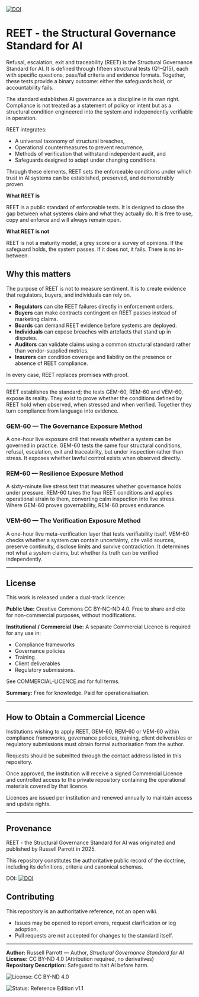 [![DOI](https://zenodo.org/badge/1038390482.svg)](https://doi.org/10.5281/zenodo.16880174)

# REET - the Structural Governance Standard for AI

Refusal, escalation, exit and traceability (REET) is the Structural Governance Standard for AI.  It is defined through fifteen structural tests (Q1–Q15), each with specific questions, pass/fail criteria and evidence formats. Together, these tests provide a binary outcome: either the safeguards hold, or accountability fails.

The standard establishes AI governance as a discipline in its own right. Compliance is not treated as a statement of policy or intent but as a structural condition engineered into the system and independently verifiable in operation.

REET integrates:

- A universal taxonomy of structural breaches,
- Operational countermeasures to prevent recurrence,
- Methods of verification that withstand independent audit, and
- Safeguards designed to adapt under changing conditions.

Through these elements, REET sets the enforceable conditions under which trust in AI systems can be established, preserved, and demonstrably proven.

**What REET is**

REET is a public standard of enforceable tests. It is designed to close the gap between what systems claim and what they actually do. It is free to use, copy and enforce and will always remain open.

**What REET is not**

REET is not a maturity model, a grey score or a survey of opinions. If the safeguard holds, the system passes. If it does not, it fails. There is no in-between.

## Why this matters

The purpose of REET is not to measure sentiment. It is to create evidence that regulators, buyers, and individuals can rely on.

- **Regulators** can cite REET failures directly in enforcement orders.
- **Buyers** can make contracts contingent on REET passes instead of marketing claims.
- **Boards** can demand REET evidence before systems are deployed.
- **Individuals** can expose breaches with artefacts that stand up in disputes.
- **Auditors** can validate claims using a common structural standard rather than vendor-supplied metrics.
- **Insurers** can condition coverage and liability on the presence or absence of REET compliance.

In every case, REET replaces promises with proof.

---

REET establishes the standard; the tests GEM-60, REM-60 and VEM-60, expose its reality. They exist to prove whether the conditions defined by REET hold when observed, when stressed and when verified. Together they turn compliance from language into evidence.

### GEM-60 — The Governance Exposure Method

A one-hour live exposure drill that reveals whether a system can be governed in practice. GEM-60 tests the same four structural conditions, refusal, escalation, exit and traceability, but under inspection rather than stress. It exposes whether lawful control exists when observed directly.

### REM-60 — Resilience Exposure Method

A sixty-minute live stress test that measures whether governance holds under pressure. REM-60 takes the four REET conditions and applies operational strain to them, converting calm inspection into live stress. Where GEM-60 proves governability, REM-60 proves endurance.

### VEM-60 — The Verification Exposure Method

A one-hour live meta-verification layer that tests verifiability itself. VEM-60 checks whether a system can contain uncertainty, cite valid sources, preserve continuity, disclose limits and survive contradiction. It determines not what a system claims, but whether its truth can be verified independently.

---
## License

This work is released under a dual-track licence:

**Public Use:**
Creative Commons CC BY-NC-ND 4.0.
Free to share and cite for non-commercial purposes, without modifications.

**Institutional / Commercial Use:**
A separate Commercial Licence is required for any use in:

- Compliance frameworks
- Governance policies
- Training
- Client deliverables
- Regulatory submissions.

See COMMERCIAL-LICENCE.md for full terms.

**Summary:**
Free for knowledge. Paid for operationalisation.

---

## How to Obtain a Commercial Licence

Institutions wishing to apply REET, GEM-60, REM-60 or VEM-60 within compliance frameworks, governance policies, training, client deliverables or regulatory submissions must obtain formal authorisation from the author.

Requests should be submitted through the contact address listed in this repository.

Once approved, the institution will receive a signed Commercial Licence and controlled access to the private repository containing the operational materials covered by that licence.

Licences are issued per institution and renewed annually to maintain access and update rights.

---

## Provenance

REET - the Structural Governance Standard for AI was originated and published by Russell Parrott in 2025.

This repository constitutes the authoritative public record of the doctrine, including its definitions, criteria and canonical schemas.

DOI: [![DOI](https://zenodo.org/badge/1038390482.svg)](https://doi.org/10.5281/zenodo.16880174)

## Contributing

This repository is an authoritative reference, not an open wiki.  
- Issues may be opened to report errors, request clarification or log adoption.  
- Pull requests are not accepted for changes to the standard itself.  

---

**Author:** Russell Parrott — Author, *Structural Governance Standard for AI*  
**License:** CC BY-ND 4.0 (Attribution required, no derivatives)  
**Repository Description:** Safeguard to halt AI before harm.  

![License: CC BY-ND 4.0](https://img.shields.io/badge/License-CC%20BY--ND%204.0-lightgrey.svg)

![Status: Reference Edition v1.1](https://img.shields.io/badge/Status-Reference%20Edition%20v1.1-blue.svg)

